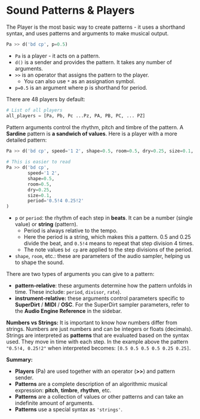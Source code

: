 # Sound Patterns & Players

The Player is the most basic way to create patterns - it uses a shorthand syntax, and uses patterns and arguments to make musical output.

```python
Pa >> d('bd cp', p=0.5)
```
- `Pa` is a player - it acts on a pattern.
- `d()` is a sender and provides the pattern. It takes any number of arguments.
- `>>` is an operator that assigns the pattern to the player.
  - You can also use `*` as an assignation symbol.
- `p=0.5` is an argument where p is shorthand for period.

There are 48 players by default:

```python
# List of all players
all_players = [Pa, Pb, Pc ...Pz, PA, PB, PC, ... PZ]
```

Pattern arguments control the rhythm, pitch and timbre of the pattern. A **Sardine** pattern is **a sandwich of values**. Here is a player with a more detailed pattern:

```python
Pa >> d('bd cp', speed='1 2', shape=0.5, room=0.5, dry=0.25, size=0.1, p='0.5!4  0.25!2')
    
# This is easier to read
Pa >> d('bd cp',
        speed='1 2',
        shape=0.5,
        room=0.5,
        dry=0.25,
        size=0.1,
        period='0.5!4 0.25!2'
)
```

-   `p` or `period`: the rhythm of each step in **beats**. It can be a number (single value) or **string** (pattern).
    -   Period is always relative to the tempo.
    -   Here the period is a string, which makes this a pattern. 0.5 and 0.25 divide the beat, and `0.5!4` means to repeat that step division 4 times.
    -   The note values `bd cp` are applied to the step divisions of the period.
-   `shape`, `room`, etc.: these are parameters of the audio sampler, helping us to shape the sound.

There are two types of arguments you can give to a pattern:

-   **pattern-relative**: these arguments determine how the pattern unfolds in time. These include: `period`, `divisor`, `rate`).
-   **instrument-relative:** these arguments control parameters specific to **SuperDirt** / **MIDI** / **OSC**. For the SuperDirt sampler parameters, refer to the **Audio Engine Reference** in the sidebar.

**Numbers vs Strings:** It is important to know how numbers differ from strings. Numbers are just numbers and can be integers or floats (decimals). Strings are interpreted as **patterns** that are evaluated based on the syntax used. They move in time with each step. In the example 
above the pattern `"0.5!4, 0.25!2"` when interpreted becomes: `[0.5 0.5 0.5 0.5 0.25 0.25]`.

**Summary:**

-   **Players** (Pa) are used together with an operator (**>>**) and pattern sender.
-   **Patterns** are a complete description of an algorithmic musical expression: **pitch**, **timbre**, **rhythm**, etc.
-   **Patterns** are a collection of values or other patterns and can take an indefinite amount of arguments.
-   **Patterns** use a special syntax as `'strings'`.

